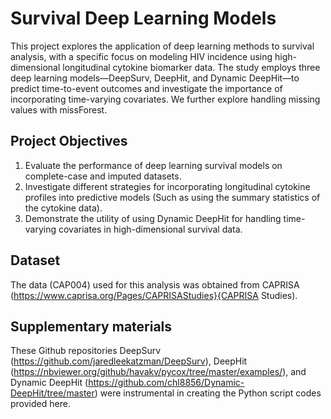# Survival Deep Learning Models
This project explores the application of deep learning methods to survival analysis, with a specific focus on modeling HIV incidence using high-dimensional longitudinal cytokine biomarker data. 
The study employs three deep learning models—DeepSurv, DeepHit, and Dynamic DeepHit—to predict time-to-event outcomes and investigate the importance of incorporating time-varying covariates.
We further explore handling missing values with missForest.
## Project Objectives
1. Evaluate the performance of deep learning survival models on complete-case and imputed datasets.
2. Investigate different strategies for incorporating longitudinal cytokine profiles into predictive models (Such as using the summary statistics of the cytokine data).
3. Demonstrate the utility of using Dynamic DeepHit for handling time-varying covariates in high-dimensional survival data.
## Dataset
The data (CAP004) used for this analysis was obtained from CAPRISA (https://www.caprisa.org/Pages/CAPRISAStudies}{CAPRISA Studies).
## Supplementary materials
These Github repositories DeepSurv (https://github.com/jaredleekatzman/DeepSurv), DeepHit (https://nbviewer.org/github/havakv/pycox/tree/master/examples/), and Dynamic DeepHit (https://github.com/chl8856/Dynamic-DeepHit/tree/master) were instrumental in creating the Python script codes provided here.

